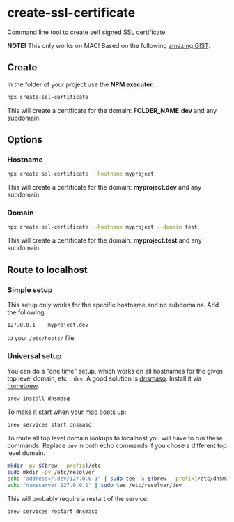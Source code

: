 # create-ssl-certificate
Command line tool to create self signed SSL certificate

**NOTE!** This only works on MAC! Based on the following [amazing GIST](https://gist.github.com/jed/6147872).

## Create

In the folder of your project use the **NPM executer**:

```sh
npx create-ssl-certificate
```

This will create a certificate for the domain: **FOLDER_NAME.dev** and any subdomain.

## Options

### Hostname

```sh
npx create-ssl-certificate --hostname myproject
```

This will create a certificate for the domain: **myproject.dev** and any subdomain.

### Domain

```sh
npx create-ssl-certificate --hostname myproject --domain test
```

This will create a certificate for the domain: **myproject.test** and any subdomain.

## Route to localhost

### Simple setup

This setup only works for the specific hostname and no subdomains. Add the following:

```
127.0.0.1    myproject.dev
```

to your `/etc/hosts/` file.

### Universal setup
You can do a "one time" setup, which works on all hostnames for the given top level domain, etc. `.dev`. A good solution is [dnsmasq](http://www.thekelleys.org.uk/dnsmasq/doc.html). Install it via [homebrew](https://brew.sh/index_no.html).

```sh
brew install dnsmasq
```

To make it start when your mac boots up:

```sh
brew services start dnsmasq
```

To route all top level domain lookups to localhost you will have to run these commands.
Replace `dev` in both echo commands if you chose a different top level domain.

```sh
mkdir -pv $(brew --prefix)/etc
sudo mkdir -pv /etc/resolver
echo "address=/.dev/127.0.0.1" | sudo tee -a $(brew --prefix)/etc/dnsmasq.conf
echo "nameserver 127.0.0.1" | sudo tee /etc/resolver/dev
```

This will probably require a restart of the service.

```sh
brew services restart dnsmasq
```
